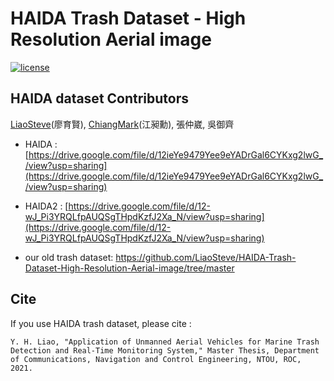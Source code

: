 # HAIDA Trash Dataset - High Resolution Aerial image
[![license](https://img.shields.io/github/license/mashape/apistatus.svg)](LICENSE)

## HAIDA dataset Contributors
[LiaoSteve](https://github.com/LiaoSteve)(廖育賢), [ChiangMark](https://github.com/ChiangMark)(江昶勳), 張仲崴, 吳御齊

* HAIDA : [https://drive.google.com/file/d/12ieYe9479Yee9eYADrGal6CYKxg2lwG_/view?usp=sharing](https://drive.google.com/file/d/12ieYe9479Yee9eYADrGal6CYKxg2lwG_/view?usp=sharing)

* HAIDA2 : [https://drive.google.com/file/d/12-wJ_Pi3YRQLfpAUQSgTHpdKzfJ2Xa_N/view?usp=sharing](https://drive.google.com/file/d/12-wJ_Pi3YRQLfpAUQSgTHpdKzfJ2Xa_N/view?usp=sharing)

* our old trash dataset: https://github.com/LiaoSteve/HAIDA-Trash-Dataset-High-Resolution-Aerial-image/tree/master 
## Cite
If you use HAIDA trash dataset, please cite :
```
Y. H. Liao, "Application of Unmanned Aerial Vehicles for Marine Trash Detection and Real-Time Monitoring System," Master Thesis, Department of Communications, Navigation and Control Engineering, NTOU, ROC, 2021.
```

